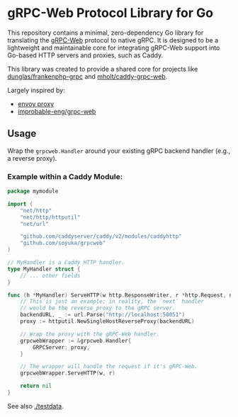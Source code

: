 # gRPC-Web Protocol Library for Go

This repository contains a minimal, zero-dependency Go library for translating the [gRPC-Web](https://grpc.io/docs/platforms/web/) protocol to native gRPC.
It is designed to be a lightweight and maintainable core for integrating gRPC-Web support into Go-based HTTP servers and proxies, such as Caddy.

This library was created to provide a shared core for projects like [dunglas/frankenphp-grpc](https://github.com/dunglas/frankenphp-grpc) and [mholt/caddy-grpc-web](https://github.com/mholt/caddy-grpc-web).

Largely inspired by:
- [envoy proxy](https://github.com/envoyproxy/envoy/blob/c811552b94d0d4189de710113d5f081f6c952e5b/source/extensions/filters/http/grpc_web/grpc_web_filter.cc)
- [improbable-eng/grpc-web](https://github.com/improbable-eng/grpc-web)

## Usage

Wrap the `grpcweb.Handler` around your existing gRPC backend handler (e.g., a reverse proxy).

### Example within a Caddy Module:

```go
package mymodule

import (
    "net/http"
    "net/http/httputil"
    "net/url"

    "github.com/caddyserver/caddy/v2/modules/caddyhttp"
    "github.com/soyuka/grpcweb"
)

// MyHandler is a Caddy HTTP handler.
type MyHandler struct {
    // ... other fields
}

func (h *MyHandler) ServeHTTP(w http.ResponseWriter, r *http.Request, next caddyhttp.Handler) error {
    // This is just an example; in reality, the `next` handler
    // would be the reverse_proxy to the gRPC server.
    backendURL, _ := url.Parse("http://localhost:50051")
    proxy := httputil.NewSingleHostReverseProxy(backendURL)

    // Wrap the proxy with the gRPC-Web handler.
    grpcwebWrapper := &grpcweb.Handler{
        GRPCServer: proxy,
    }

    // The wrapper will handle the request if it's gRPC-Web.
    grpcwebWrapper.ServeHTTP(w, r)

    return nil
}
```

See also [./testdata](/testdata/README.md).
